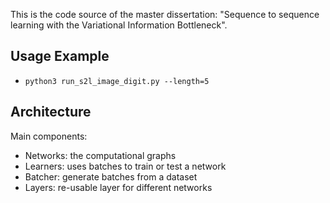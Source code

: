 This is the code source of the master dissertation: "Sequence to sequence learning with the Variational Information Bottleneck".

## Usage Example
- `python3 run_s2l_image_digit.py --length=5`

## Architecture
Main components:
- Networks: the computational graphs 
- Learners: uses batches to train or test a network
- Batcher: generate batches from a dataset
- Layers: re-usable layer for different networks
